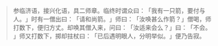 > 参临济语，接兴化语，具二师章。临终时谓众曰：​「我有一只箭，要付与人。​」时有一僧出曰：​「请和尚箭。​」师曰：​「汝唤甚么作箭？​」僧喝，师打数下，便归方丈。却唤其僧入来，问曰：​「汝适来会么？​」曰：​「不会。​」师又打数下，掷却拄杖曰：​「已后遇明眼人，分明举似。​」便乃告寂。


